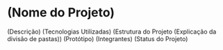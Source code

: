 # (Nome do Projeto)
 (Descrição)
 (Tecnologias Utilizadas)
 (Estrutura do Projeto (Explicação da divisão de pastas))
 (Protótipo)
 (Integrantes)
 (Status do Projeto)
